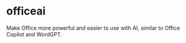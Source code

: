 # officeai
Make Office more powerful and easier to use with AI, similar to Office Copilot and WordGPT.
